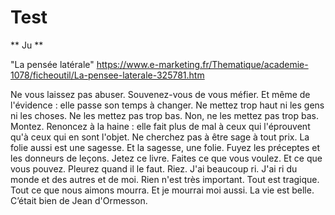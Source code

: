 # Test

** Ju **

"La pensée latérale" https://www.e-marketing.fr/Thematique/academie-1078/ficheoutil/La-pensee-laterale-325781.htm

Ne vous laissez pas abuser. 
Souvenez-vous de vous méfier. Et même de l'évidence : elle passe son temps à changer. Ne mettez trop haut ni les gens ni les choses. Ne les mettez pas trop bas. Non, ne les mettez pas trop bas. Montez. Renoncez à la haine : elle fait plus de mal à ceux qui l'éprouvent qu'à ceux qui en sont l'objet. Ne cherchez pas à être sage à tout prix. La folie aussi est une sagesse. Et la sagesse, une folie. Fuyez les préceptes et les donneurs de leçons. Jetez ce livre. Faites ce que vous voulez. Et ce que vous pouvez. Pleurez quand il le faut. Riez. J'ai beaucoup ri. J'ai ri du monde et des autres et de moi. Rien n'est très important. Tout est tragique. Tout ce que nous aimons mourra. Et je mourrai moi aussi. La vie est belle. C’était bien de Jean d'Ormesson.
